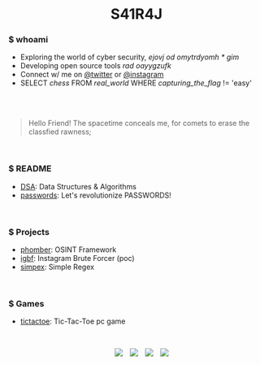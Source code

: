 <h1 align=center>S41R4J</h1>

<!-- `Hello Friend!`; Let's play a GAME, can you find me! [hint: this message will be gone when game starts] -->

### $ whoami
- Exploring the world of cyber security, *ejovj od omytrdyomh * gim*  <!-- SHIFT key is missing from ... -->
- Developing open source tools *rad oayygzufk*                        <!-- CC bf -->
- Connect w/ me on [@twitter](https://twitter.com/s41r4j) or [@instagram](https://instagram.com/s41r4j)
- SELECT *chess* FROM *real_world* WHERE *capturing_the_flag* != 'easy'

<br>
<br>

> Hello Friend! The spacetime conceals me, for comets to erase the classfied rawness;

<br>

### $ README

- [DSA](https://github.com/s41r4j/DSA): Data Structures & Algorithms
- [passwords](https://github.com/s41r4j/passwords): Let's revolutionize PASSWORDS! 


<br>

### $ Projects

- [phomber](https://github.com/s41r4j/phomber): OSINT Framework
- [igbf](https://github.com/s41r4j/igbf): Instagram Brute Forcer (poc)
- [simpex](https://github.com/s41r4j/simpex): Simple Regex

<br>

### $ Games

- [tictactoe](https://github.com/s41r4j/tictactoe): Tic-Tac-Toe pc game

<br>


<p align="center">
 <div align="center"  class="icons-social" style="margin-left: 10px;">
         <a style="margin-left: 10px;" target="_blank" href="https://github.com/s41r4j">
		<img src="https://img.icons8.com/doodle/40/000000/github--v1.png"></a>
         <a style="margin-left: 10px;" target="_blank" href="https://instagram.com/s41r4j">
		<img src="https://img.icons8.com/doodle/40/000000/instagram-new--v2.png"></a>
	<a style="margin-left: 10px;" target="_blank" href="https://twitter.com/s41r4j">
		<img src="https://img.icons8.com/doodle/40/000000/twitter-squared--v2.png" ></a>
	<a style="margin-left: 10px;" target="_blank" href="https://www.youtube.com/@s41r4j">
		<img src="https://img.icons8.com/doodle/40/000000/youtube--v2.png" ></a>
      </div>
</p>

